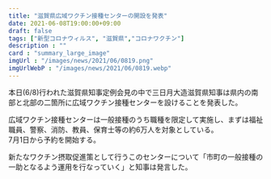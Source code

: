```yaml
---
title: "滋賀県広域ワクチン接種センターの開設を発表"
date: 2021-06-08T19:00:00+09:00
draft: false
tags: ["新型コロナウィルス", "滋賀県","コロナワクチン"]
description : ""
card : "summary_large_image"
imgUrl : "/images/news/2021/06/0819.png"
imgUrlWebP : "/images/news/2021/06/0819.webp"
---
```

本日(6/8)行われた滋賀県知事定例会見の中で三日月大造滋賀県知事は県内の南部と北部の二箇所に広域ワクチン接種センターを設けることを発表した。

広域ワクチン接種センターは一般接種のうち職種を限定して実施し、まずは福祉職員、警察、消防、教員、保育士等の約6万人を対象としている。  
7月1日から予約を開始する。

新たなワクチン摂取促進策として行うこのセンターについて「市町の一般接種の一助となるよう運用を行なっていく」と知事は発言した。